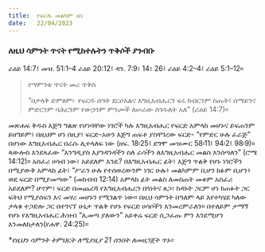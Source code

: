 ```yaml
---
title:  የፍርዱ መልካም ዜና
date:   22/04/2023
---
```


### ለዚህ ሳምንት ጥናት የሚከተሉትን ጥቅሶች ያንብቡ
ራዕይ 14:7፤ መዝ. 51:1–4 ራዕይ 20:12፤ ዳን. 7:9፣ 14፣ 26፤ ራዕይ 4:2–4፤ ራዕይ 5:1–12።

> <p>የሣምንቱ ጥናት መሪ ጥቅስ</p>
> “በታላቅ ድምፅም፦ የፍርዱ ሰዓት ደርሶአልና እግዚአብሔርን ፍሩ ክብርንም ስጡት፤ ሰማይንና ምድርንም ባሕርንም የውኃንም ምንጮች ለሠራው ስገዱለት አለ” (ራዕይ 14:7)።

መጽሐፍ ቅዱስ እጅግ ግልጽ የሆነባቸው ነገሮች ካሉ እግዚአብሔር የፍርድ አምላክ መሆኑና ይፍጠንም ይዘግይም፣ በዚህም ሆነ በዚያ፣ ፍርድ-አሁን እጅግ ጠፍቶ ያስቸገረው ፍርድ- “የምድር ሁሉ ፈራጅ” በሆነው እግዚአብሔር በራሱ ሊተላለፍ ነው (ዘፍ. 18፡25፤ ደግሞ መዝሙር 58፡11፤ 94፡2፤ 98፡9)። ጳውሎስ እንደጻፈው “እንግዲያስ እያንዳንዳችን ስለ ራሳችን ለእግዚአብሔር መልስ እንሰጣለን” (ሮሜ 14:12)። አስፈሪ ሀሳብ ነው፣ አይደለም እንዴ? በእግዚአብሔር ፊት፣ እጅግ ጥልቅ የሆኑ ነገሮችን በሚያውቅ አምላክ ፊት፣ “ሥራን ሁሉ የተሰወረውንም ነገር ሁሉ፥ መልካምም ቢሆን ክፉም ቢሆን፥ ወደ ፍርድ በሚያመጣው” (መክብብ 12:14) አምላክ ፊት መልስ ለመስጠት መቆም አስፈሪ አይደለም? ሆኖም፣ ፍርድ በመጨረሻ የእግዚአብሔርን በጎነትና ጸጋ፣ ከዳኑት ጋርም ሆነ ከጠፉት ጋር ፍትህ የሚያሰፍን እና መሃሪ መሆኑን የሚገልጥ ነው። በዚህ ሳምንት በዓለም ላይ እየተካሄደ ካለው ታላቁ ተጋድሎ ጋር በተገናኘ ሁኔታ ጥልቅ የሆኑ የፍርድ ሀሳቦችን እንመረምራለን። በተለይም ታማኝ የሆኑ የእግዚአብሔር ሕዝብ “ሊመጣ ያለውን” አይቀሬ ፍርድ ሲጋፈጡ ምን እንደሚሆን እንመለከታለን(የሐዋ. 24:25)።

_*የዚህን ሳምንት ትምህርት ለሚያዚያ 21 ሰንበት ለመዘጋጀት ጥኑ።_